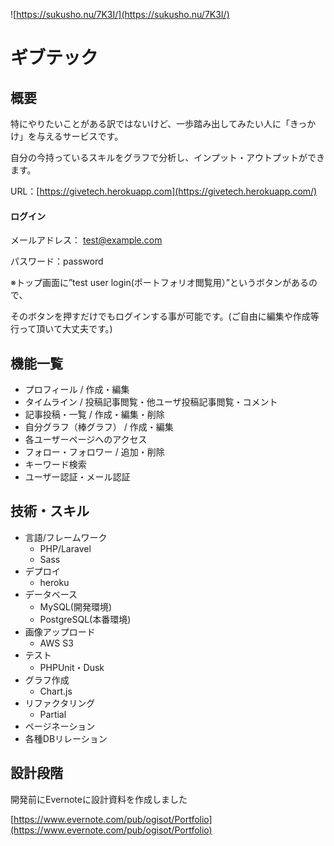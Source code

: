 ![https://sukusho.nu/7K3I/](https://sukusho.nu/7K3I/)

# ギブテック
## 概要

特にやりたいことがある訳ではないけど、一歩踏み出してみたい人に「きっかけ」を与えるサービスです。

自分の今持っているスキルをグラフで分析し、インプット・アウトプットができます。

URL：[https://givetech.herokuapp.com](https://givetech.herokuapp.com/)

#### ログイン

メールアドレス： test@example.com

パスワード：password

※トップ画面に”test user login(ポートフォリオ閲覧用）”というボタンがあるので、 

そのボタンを押すだけでもログインする事が可能です。(ご自由に編集や作成等行って頂いて大丈夫です。) 

## 機能一覧 

- プロフィール / 作成・編集
- タイムライン / 投稿記事閲覧・他ユーザ投稿記事閲覧・コメント
- 記事投稿・一覧 / 作成・編集・削除
- 自分グラフ（棒グラフ） / 作成・編集
- 各ユーザーページへのアクセス
- フォロー・フォロワー / 追加・削除
- キーワード検索
- ユーザー認証・メール認証

## 技術・スキル

- 言語/フレームワーク
  - PHP/Laravel
  - Sass
- デプロイ
  - heroku
- データベース
  - MySQL(開発環境)
  - PostgreSQL(本番環境)
- 画像アップロード
  - AWS S3
- テスト
  - PHPUnit・Dusk
- グラフ作成
  - Chart.js
- リファクタリング
  - Partial
- ページネーション
- 各種DBリレーション

## 設計段階
開発前にEvernoteに設計資料を作成しました

[https://www.evernote.com/pub/ogisot/Portfolio](https://www.evernote.com/pub/ogisot/Portfolio)
